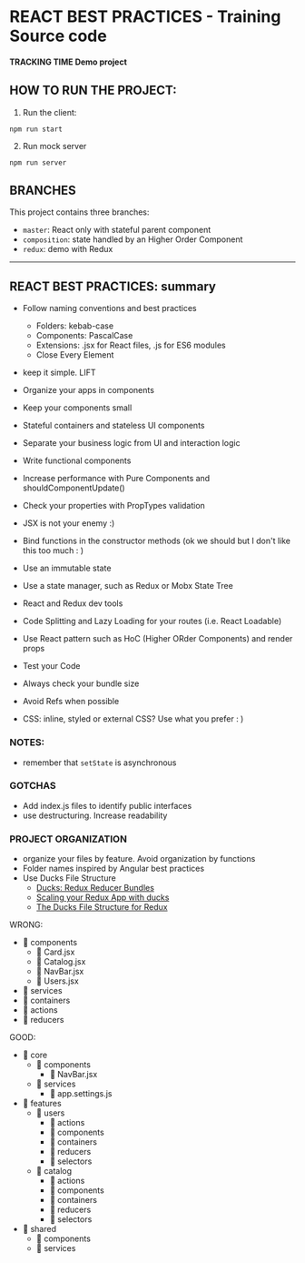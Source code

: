 # REACT BEST PRACTICES - Training Source code

#### TRACKING TIME Demo project


## HOW TO RUN THE PROJECT:

1) Run the client:

```
npm run start
```

2) Run mock server
```
npm run server
```

## BRANCHES

This project contains three branches:

* `master`: React only with stateful parent component
* `composition`: state handled by an Higher Order Component
* `redux`: demo with Redux

---

## REACT BEST PRACTICES: summary

* Follow naming conventions and best practices
    * Folders: kebab-case
    * Components: PascalCase
    * Extensions: .jsx for React files, .js for ES6 modules
    * Close Every Element <br />
* keep it simple. LIFT
* Organize your apps in components
* Keep your components small
* Stateful containers and stateless UI components
* Separate your business logic from UI and interaction logic
* Write functional components
* Increase performance with Pure Components and shouldComponentUpdate()
* Check your properties with PropTypes validation
* JSX is not your enemy :)
* Bind functions in the constructor methods (ok we should but I don't like this too much : )

* Use an immutable state
* Use a state manager, such as Redux or Mobx State Tree
* React and Redux dev tools
* Code Splitting and Lazy Loading for your routes (i.e. React Loadable)
* Use React pattern such as HoC (Higher ORder Components) and render props
* Test your Code
* Always check your bundle size
* Avoid Refs when possible
* CSS: inline, styled or external CSS? Use what you prefer : )

### NOTES:

* remember that `setState` is asynchronous


### GOTCHAS
* Add index.js files to identify public interfaces
* use destructuring. Increase readability


### PROJECT ORGANIZATION

* organize your files by feature. Avoid organization by functions
* Folder names inspired by Angular best practices
* Use Ducks File Structure
    * [Ducks: Redux Reducer Bundles](https://github.com/erikras/ducks-modular-redux)
    * [Scaling your Redux App with ducks](https://medium.freecodecamp.org/scaling-your-redux-app-with-ducks-6115955638be)
    * [The Ducks File Structure for Redux](https://medium.com/@scbarrus/the-ducks-file-structure-for-redux-d63c41b7035c)

WRONG:

* 📁 components
    * 📄 Card.jsx
    * 📄 Catalog.jsx
    * 📄 NavBar.jsx
    * 📄 Users.jsx
* 📁 services
* 📁 containers
* 📁 actions
* 📁 reducers


GOOD:

* 📁 core
    * 📁 components
        * 📄 NavBar.jsx
    * 📁 services
        * 📄 app.settings.js
* 📁 features
    * 📁 users
        * 📁 actions
        * 📁 components
        * 📁 containers
        * 📁 reducers
        * 📁 selectors
    * 📁 catalog
        * 📁 actions
        * 📁 components
        * 📁 containers
        * 📁 reducers
        * 📁 selectors
* 📁 shared
    * 📁 components
    * 📁 services

